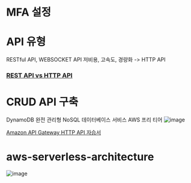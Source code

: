 # MFA 설정

# API 유형
RESTful API, WEBSOCKET API
저비용, 고속도, 경량화 -> HTTP API
### [REST API vs HTTP API](https://docs.aws.amazon.com/ko_kr/apigateway/latest/developerguide/http-api-vs-rest.html) 

# CRUD API 구축
DynamoDB 완전 관리형 NoSQL 데이터베이스 서비스
AWS 프리 티어
![image](https://github.com/hanjhoon/aws-serverless-architecture/assets/121271030/9fecc159-2e0d-4780-b870-69825fdf1d3e)

[Amazon API Gateway HTTP API 자습서](https://docs.aws.amazon.com/ko_kr/apigateway/latest/developerguide/api-gateway-http-tutorials.html)

# aws-serverless-architecture

![image](https://github.com/hanjhoon/aws-serverless-architecture/assets/121271030/705fc38f-0e04-4e07-900a-c4439117b01f)

